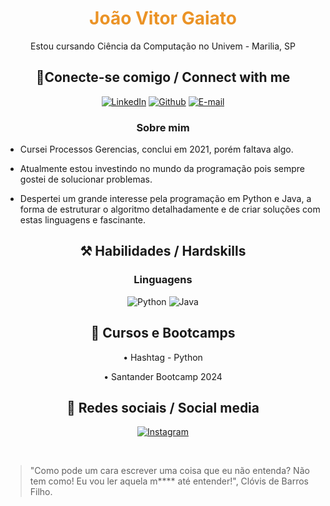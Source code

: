 <h1 align="center"style="color: #EB9326">João Vitor Gaiato</h1>
 <p align="center">Estou cursando Ciência da Computação no Univem - Marilia, SP</p>

<h2 align="center">🔌Conecte-se comigo / Connect with me</h2>


<div align="center">

[![LinkedIn](https://img.shields.io/badge/LinkedIn-0077B5?style=for-the-badge&logo=linkedin&logoColor=white)](https://www.linkedin.com/in/joaovitorgaiato) [![Github](https://img.shields.io/badge/Github-000?style=for-the-badge&logo=Github&logoColor=fffff)](https://github.com/JoaoGaiato) [![E-mail](https://img.shields.io/badge/-Email-000?style=for-the-badge&logo=microsoft-outlook&logoColor=White)](mailto:gaitojoaovitor@gmail.com)

</div>
<h3 align=center>Sobre mim</h3>


- Cursei Processos Gerencias, conclui em 2021, porém faltava algo.



- Atualmente estou investindo no mundo da programação pois sempre gostei de solucionar problemas.



- Despertei um grande interesse pela programação em Python e Java, a forma de estruturar o algoritmo detalhadamente e de criar soluções com estas linguagens e fascinante.


<h2 align="center"> ⚒️ Habilidades / Hardskills </h2>

<h3 align="center"> Linguagens </h3>

<div align="center">

![Python](https://img.shields.io/badge/python-3670A0?style=for-the-badge&logo=python&logoColor=ffdd54) ![Java](https://img.shields.io/badge/java-%23ED8B00.svg?style=for-the-badge&logo=openjdk&logoColor=white)
</div>

<h2 align="center"> 📖 Cursos e Bootcamps 
</h2>

<div align="center">
• Hashtag - Python

• Santander Bootcamp 2024
</div>

<h2 align="center"> 📱 Redes sociais / Social media 
</h2>

<div align="center">
    
[![Instagram](https://img.shields.io/badge/-Instagram-%23E4405F?style=for-the-badge&logo=instagram&logoColor=white)](https://www.instagram.com/jao___vg?igsh=MWRndjUxM2p6bW5hbQ==)
</div>
<br>


>"Como pode um cara escrever uma coisa que eu não entenda? Não tem como! Eu vou ler aquela m**** até entender!", Clóvis de Barros Filho.
